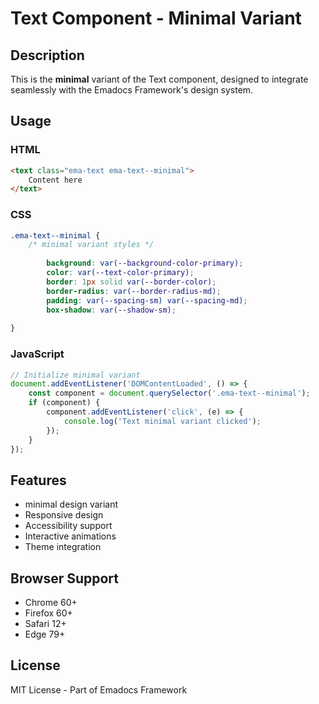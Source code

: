 # Text Component - Minimal Variant

## Description
This is the **minimal** variant of the Text component, designed to integrate seamlessly with the Emadocs Framework's design system.

## Usage

### HTML
```html
<text class="ema-text ema-text--minimal">
    Content here
</text>
```

### CSS
```css
.ema-text--minimal {
    /* minimal variant styles */
    
        background: var(--background-color-primary);
        color: var(--text-color-primary);
        border: 1px solid var(--border-color);
        border-radius: var(--border-radius-md);
        padding: var(--spacing-sm) var(--spacing-md);
        box-shadow: var(--shadow-sm);
    
}
```

### JavaScript
```javascript
// Initialize minimal variant
document.addEventListener('DOMContentLoaded', () => {
    const component = document.querySelector('.ema-text--minimal');
    if (component) {
        component.addEventListener('click', (e) => {
            console.log('Text minimal variant clicked');
        });
    }
});
```

## Features
- minimal design variant
- Responsive design
- Accessibility support
- Interactive animations
- Theme integration

## Browser Support
- Chrome 60+
- Firefox 60+
- Safari 12+
- Edge 79+

## License
MIT License - Part of Emadocs Framework
